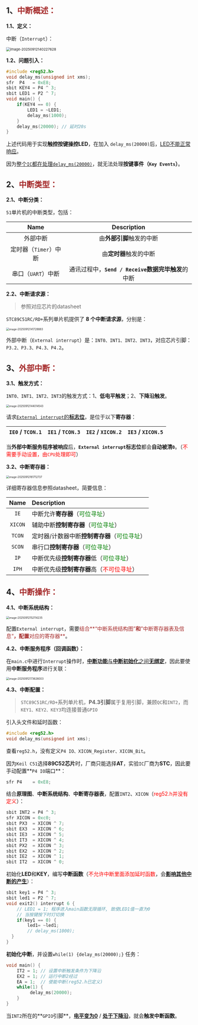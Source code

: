 ## 1、<span style="color:brown">中断概述：</span>

**1.1、定义：**

中断（`Interrupt`）：

<img src="https://raw.githubusercontent.com/root-bine/image/main/Typora-image/External_Interrupt01.png" alt="image-20250912140227628" style="zoom: 67%;" />

**1.2、问题引入：**

```c
#include <reg52.h>
void delay_ms(unsigned int xms);
sfr  P4   = 0xE8;
sbit KEY4 = P4 ^ 3;
sbit LED1 = P2 ^ 7;
void main() {
    if(KEY4 == 0) {
        LED1 = ~LED1;
        delay_ms(1000);
    }
    delay_ms(20000); // 延时20s
}
```

上述代码用于实现**触控按键操控LED**，在加入 `delay_ms(20000)`后，<u>LED不能正常响应</u>。

因为<u>整个`IC`都在处理`delay_ms(20000)`</u>，就无法处理**按键事件（`Key Events`）**。



## 2、<span style="color:brown">中断类型：</span>

**2.1、中断分类：**

`51`单片机的中断类型，包括：

|         Name          |                    Description                     |
| :-------------------: | :------------------------------------------------: |
|       外部中断        |              由**外部引脚**触发的中断              |
| 定时器（`Timer`）中断 |               由**定时器**触发的中断               |
|  串口（`UART`）中断   | 通讯过程中，**`Send / Receive`数据完毕触发**的中断 |

**2.2、中断请求源：**

> 参照对应芯片的datasheet

`STC89C51RC/RD+`系列单片机提供了 **8 个中断请求源**，分别是：

<img src="https://raw.githubusercontent.com/root-bine/image/main/Typora-image/External_Interrupt02.png" alt="image-20250912141728883" style="zoom:50%;" />

外部中断（`External interrupt`）是：`INT0、INT1、INT2、INT3`，对应芯片引脚：`P3.2、P3.3、P4.3、P4.2`。



## 3、<span style="color:brown">外部中断：</span>

**3.1、触发方式：**

`INT0、INT1、INT2、INT3`的触发方式：1、**低电平触发**；2、**下降沿触发**。

<img src="https://raw.githubusercontent.com/root-bine/image/main/Typora-image/External_Interrupt03.png" alt="image-20250912144014543" style="zoom:50%;" />

请求<u>`External interrupt`的**标志位**</u>，是位于以下**寄存器**：

| `IE0` / `TCON.1` | `IE1` / `TCON.3` | `IE2` / `XICON.2` | `IE3` / `XICON.5` |
| ---------------- | ---------------- | ----------------- | ----------------- |

当**外部中断服务程序被响应**后，**`External interrupt`标志位**都会**自动被清`0`**。（<span style="color:red">不需要手动设置，由`CPU`处理即可</span>）

**3.2、中断寄存器：**

<img src="https://raw.githubusercontent.com/root-bine/image/main/Typora-image/External_Interrupt04.png" alt="image-20250912161712737" style="zoom:50%;" />

详细寄存器信息参照datasheet，简要信息：

|  Name   | Description                                                  |
| :-----: | :----------------------------------------------------------- |
|  `IE`   | 中断允许**寄存器**（<span style="color:green">可位寻址</span>） |
| `XICON` | 辅助中断**控制寄存器**（<span style="color:green">可位寻址</span>） |
| `TCON`  | 定时器/计数器中断**控制寄存器**（<span style="color:green">可位寻址</span>） |
| `SCON`  | 串行口**控制寄存器**（<span style="color:green">可位寻址</span>） |
|  `IP`   | 中断优先级**控制寄存器**低（<span style="color:green">可位寻址</span>） |
|  `IPH`  | 中断优先级**控制寄存器**高（<span style="color:red">不可位寻址</span>） |



## 4、<span style="color:brown">中断操作：</span>

**4.1、中断系统结构：**

<img src="https://raw.githubusercontent.com/root-bine/image/main/Typora-image/External_Interrupt05.png" alt="image-20250912152114235" style="zoom: 50%;" />

配置`External interrupt`，需要<span style="color:brown">结合**“中断系统结构图”**和**”中断寄存器表及信息“**，配置**对应的寄存器**</span>。

**4.2、中断服务程序（回调函数）：**

在`main.c`中进行`Interrupt`操作时，<u>**中断功能**与**中断初始化**之间**无绑定**</u>，因此要使用**中断服务程序**进行关联：

<img src="https://raw.githubusercontent.com/root-bine/image/main/Typora-image/External_Interrupt06.png" alt="image-20250912173626003" style="zoom:50%;" />

**4.3、中断配置：**

> `STC89C51RC/RD+`系列单片机，**P4.3引脚**属于复用引脚，兼顾`QC`和`INT2`，而`KEY1、KEY2、KEY3`均连接普通`GPIO` 

引入头文件和延时函数：

```c
#include <reg52.h>
void delay_ms(unsigned int xms);
```

查看`reg52.h`，没有定义`P4 IO、XICON_Register、XICON_Bit`。

因为`Keil C51`选择**89C52芯片**时，厂商只能选择**AT**，实验`IC`厂商为**STC**，因此要手动配置**`P4 IO`端口**：

```c
sfr P4    = 0xE8;
```

结合**原理图**、**中断系统结构**、**中断寄存器表**，配置`INT2`、`XICON`（<span style="color:red">reg52.h并没有定义</span>）：

```c
sbit INT2 = P4 ^ 3;
sfr XICON = 0xc0;                
sbit PX3  = XICON ^ 7;
sbit EX3  = XICON ^ 6;
sbit IE3  = XICON ^ 5;
sbit IT3  = XICON ^ 4;
sbit PX2  = XICON ^ 3;
sbit EX2  = XICON ^ 2;
sbit IE2  = XICON ^ 1;
sbit IT2  = XICON ^ 0;
```

初始化**LED**和**KEY**，编写**中断函数**（<span style="color:red">不允许中断里面添加延时函数</span>，会<u>**影响其他中断的产生**</u>）：

```c
sbit key1 = P4 ^ 3;
sbit led1 = P2 ^ 7;
void exit2() interrupt 6 {
    // LED1 = 1; 程序进入main函数无限循环, 致使LED1值一直为0
	// 当按键按下时灯切换
  	if(key1 == 0) {
    	led1= ~led1;
    	// delay_ms(1000);
  }
}
```

**初始化中断**，并设置`while(1) {delay_ms(20000);}` 任务：

```c
void main() {
    IT2 = 1; // 设置中断触发条件为下降沿
    EX2 = 1; // 运行中断2经过
    EA = 1;  // 使能中断(reg52.h已定义)
    while(1) {
         delay_ms(20000);
    }                
}
```

当`INT2`所在的**`GPIO`引脚**，<u>**电平变为0**</u> / **<u>处于下降沿</u>**，就会**触发中断函数**。
